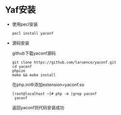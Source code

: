 # Yaf安装
* 使用pecl安装

    ``pecl install yaconf``
* 源码安装

    github下载yaconf源码

    ```
    git clone https://github.com/laruence/yaconf.git
    cd yaconf
    phpize
    make && make install
    ```
    在php.ini中添加extension=yaconf.so
    ```
    [root@localhost ~]# php -m |grep yaconf
     yaconf
    ```
    返回yaconf则代码安装成功
